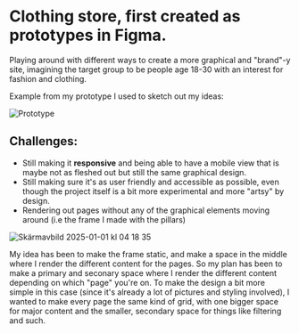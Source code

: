 <b><h1>Clothing store, first created as prototypes in Figma.</h1></b>

Playing around with different ways to create a more graphical and "brand"-y site, imagining the target group to be people age 18-30 with an interest for fashion and clothing. 

Example from my prototype I used to sketch out my ideas: 

![Prototype](https://github.com/user-attachments/assets/5803b4cb-a97d-4a87-a19e-fe2c975afeb3)

<h2>Challenges:</h2>
<ul>
  <li>
    Still making it <b>responsive</b> and being able to have a mobile view that is maybe not as fleshed out but still the same graphical design.
  </li>
  <li>
    Still making sure it's as user friendly and accessible as possible, even though the project itself is a bit more experimental and more "artsy" by design. 
  </li>
  <li>
    Rendering out pages without any of the graphical elements moving around (i.e the frame I made with the pillars)
  </li>
</ul>

![Skärmavbild 2025-01-01 kl  04 18 35](https://github.com/user-attachments/assets/34f44c54-f209-404e-9f2e-e27d64be4dbd)

My idea has been to make the frame static, and make a space in the middle where I render the different content for the pages. So my plan has been to make a primary and seconary space where I render the different content depending on which "page" you're on. To make the design a bit more simple in this case (since it's already a lot of pictures and styling involved), I wanted to make every page the same kind of grid, with one bigger space for major content and the smaller, secondary space for things like filtering and such. 
